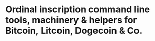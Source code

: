 # Ordinal inscription command line tools, machinery & helpers for Bitcoin, Litcoin, Dogecoin & Co.



